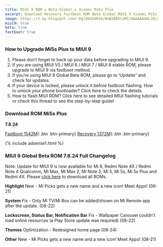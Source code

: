 ```yaml
---
title: MIUI 9 ROM ★ Beta Global ★ Xiaomi Mi5s Plus
excerpt: Download Recovery Fastboot ROM Beta Global MIUI 9 Xiaomi Mi5s Plus
image: https://3.bp.blogspot.com/-Rgl8kGSO01U/WaB1BEKCoMI/AAAAAAAAL28/eUTsqizF7cEaAHG0MektW6ctRQufVh68ACLcBGAs/s1600/104907t9tgiintp97at0zp.png
miui9: true
beta: true
fastboot: true
---
```


### How to Upgrade Mi5s Plus to MIUI 9

1. Please don’t forget to back up your data before upgrading to MIUI 9.
2. If you are using MIUI V5 / MIUI 6 / MIUI 7 / MIUI 8 stable ROM, please upgrade to MIUI 9 via fastboot method. 
3. If you’re using MIUI 8 Global Beta ROM, please go to ‘Updater’ and check for updates.
4. If your device is locked, please unlock it before fastboot flashing. How to unlock your phone bootloader? Click here to check the details.
5. How to flash MIUI ROM? Click here to see detailed MIUI flashing tutorials or check this thread to see the step-by-step guide!

### Download ROM Mi5s Plus

**7.8.24**

[Fastboot 1542M](http://www.knoacc.org/p/download.html?url=http://bigota.d.miui.com/7.8.24/natrium_global_images_7.8.24_20170824.0000.00_7.0_global_47edf5afc1.tgz){:.btn .btn-primary}
[Recovery 1372M](http://www.knoacc.org/p/download.html?url=http://bigota.d.miui.com/7.8.24/miui_MI5SPlusGlobal_7.8.24_59a2fe445f_7.0.zip){:.btn .btn-primary}

{% include adsense1.html %}

### MIUI 9 Global Beta ROM 7.8.24 Full Changelog
Note: Update for MIUI 9 is now available for Mi 6, Redmi Note 4X / Redmi Note 4 Qualcomm, Mi Max, Mi Max 2, Mi Note 2, Mi 5, Mi 5s, Mi 5s Plus and Redmi 4X. Please [click here](http://www.knoacc.org/2017/08/miui-9-global-beta-rom-7824-download.html) to download all ROMs. 

**Highlight**
New - Mi Picks gets a new name and a new icon! Meet Apps! (08-21)

**System**
Fix - Only Mi TV/Mi Box can be added/shown on Mi Remote app after the update. (08-22)

**Lockscreen, Status Bar, Notification Bar**
Fix - Wallpaper Carousel couldn't load online resources (a Play Store update was required) (08-22)

**Themes**
Optimization - Redesigned home page (08-24)

**Other**
New - Mi Picks gets a new name and a new icon! Meet Apps! (08-21)
